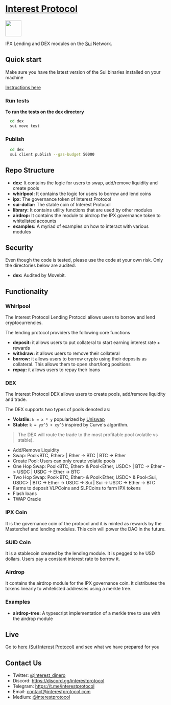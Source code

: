 # [Interest Protocol](https://sui.interestprotocol.com/)

 <p> <img width="50px"height="50px" src="./assets/logo.png" /></p> 
 
 IPX Lending and DEX modules on the [Sui](https://sui.io/) Network.  
  
## Quick start  
  
Make sure you have the latest version of the Sui binaries installed on your machine

[Instructions here](https://docs.sui.io/devnet/build/install)

### Run tests

**To run the tests on the dex directory**

```bash
  cd dex
  sui move test
```

### Publish

```bash
  cd dex
  sui client publish --gas-budget 50000
```

## Repo Structure

- **dex:** It contains the logic for users to swap, add/remove liquidity and create pools
- **whirlpool:** It contains the logic for users to borrow and lend coins
- **ipx:** The governance token of Interest Protocol
- **sui-dollar:** The stable coin of Interest Protocol
- **library:** It contains utility functions that are used by other modules
- **airdrop:** It contains the module to airdrop the IPX governance token to whitelisted accounts
- **examples:** A myriad of examples on how to interact with various modules

## Security

Even though the code is tested, please use the code at your own risk. Only the directories below are audited.

- **dex:** Audited by Movebit.

## Functionality

### Whirlpool

The Interest Protocol Lending Protocol allows users to borrow and lend cryptocurrencies.

The lending protocol providers the following core functions

- **deposit:** it allows users to put collateral to start earning interest rate + rewards
- **withdraw:** it allows users to remove their collateral
- **borrow:** it allows users to borrow crypto using their deposits as collateral. This allows them to open short/long positions
- **repay:** it allows users to repay their loans

### DEX

The Interest Protocol DEX allows users to create pools, add/remove liquidity and trade.

The DEX supports two types of pools denoted as:

- **Volatile:** `k = x * y` popularized by [Uniswap](https://uniswap.org/whitepaper.pdf)
- **Stable:** `k = yx^3 + xy^3` inspired by Curve's algorithm.

> The DEX will route the trade to the most profitable pool (volatile vs
> stable).

- Add/Remove Liquidity
- Swap: Pool<BTC, Ether> | Ether -> BTC | BTC -> Ether
- Create Pool: Users can only create volatile pools
- One Hop Swap: Pool<BTC, Ether> & Pool<Ether, USDC> | BTC -> Ether -> USDC | USDC -> Ether -> BTC
- Two Hop Swap: Pool<BTC, Ether> & Pool<Ether, USDC> & Pool<Sui, USDC> | BTC -> Ether -> USDC -> Sui | Sui -> USDC -> Ether -> BTC
- Farms to deposit VLPCoins and SLPCoins to farm IPX tokens
- Flash loans
- TWAP Oracle

### IPX Coin

It is the governance coin of the protocol and it is minted as rewards by the Masterchef and lending modules. This coin will power the DAO in the future.

### SUID Coin

It is a stablecoin created by the lending module. It is pegged to he USD dollars. Users pay a constant interest rate to borrow it.

### Airdrop

It contains the airdrop module for the IPX governance coin. It distributes the tokens linearly to whitelisted addresses using a merkle tree.

### Examples

- **airdrop-tree:** A typescript implementation of a merkle tree to use with the airdrop module

## Live

Go to [here (Sui Interest Protocol)](https://sui.interestprotocol.com/) and see what we have prepared for you

## Contact Us

- Twitter: [@interest_dinero](https://twitter.com/interest_dinero)
- Discord: https://discord.gg/interestprotocol
- Telegram: https://t.me/interestprotocol
- Email: [contact@interestprotocol.com](mailto:contact@interestprotocol.com)
- Medium: [@interestprotocol](https://medium.com/@interestprotocol)
